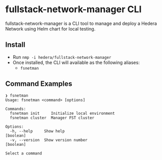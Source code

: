 # fullstack-network-manager CLI

fullstack-network-manager is a CLI tool to manage and deploy a Hedera Network using Helm chart for local testing.

## Install

- Run `nmp -i hedera/fullstack-network-manager`
- Once installed, the CLI will available as the following aliases:
    - `fsnetman`

## Command Examples

``` 
❯ fsnetman
Usage: fsnetman <command> [options]

Commands:
  fsnetman init     Initialize local environment
  fsnetman cluster  Manager FST cluster

Options:
  -h, --help     Show help                                             [boolean]
  -v, --version  Show version number                                   [boolean]

Select a command
```